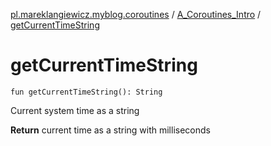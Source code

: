 [pl.mareklangiewicz.myblog.coroutines](../index.md) / [A_Coroutines_Intro](index.md) / [getCurrentTimeString](.)

# getCurrentTimeString

`fun getCurrentTimeString(): String`

Current system time as a string

**Return**
current time as a string with milliseconds

